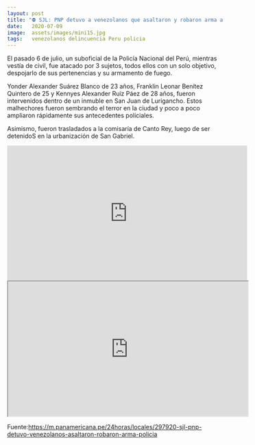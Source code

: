 ```yaml
---
layout: post
title: "⛔ SJL: PNP detuvo a venezolanos que asaltaron y robaron arma a Policía"
date:   2020-07-09
image:  assets/images/mini15.jpg
tags:   venezolanos delincuencia Peru policia
---
```






El pasado 6 de julio, un suboficial de la Policía Nacional del Perú, mientras vestía de civil, fue atacado por 3 sujetos, todos ellos con un solo objetivo, despojarlo de sus pertenencias y su armamento de fuego.

Yonder Alexander Suárez Blanco de 23 años, Franklin Leonar Benítez Quintero de 25 y Kennyes Alexander Ruíz Páez de 28 años, fueron intervenidos dentro de un inmuble en San Juan de Lurigancho. Estos malhechores fueron sembrando el terror en la ciudad y poco a poco ampliaron rápidamente sus antecedentes policiales.

Asimismo, fueron trasladados a la comisaría de Canto Rey, luego de ser detenidoS en la urbanización de San Gabriel.

<iframe width="560" height="315" src="https://www.youtube.com/embed/cSDSwv0uKR8" frameborder="0" allow="accelerometer; autoplay; encrypted-media; gyroscope; picture-in-picture" allowfullscreen></iframe>


<iframe width="560" height="315" src="https://lbry.tv/$/embed/SJL---PNP-detuvo-a-venezolanos-que-asaltaron-y-robaron-arma-a-Policía-_9T-lTI83fI/8ffc09986d9e20913cd80763760e3ef81a05b7c6" allowfullscreen></iframe>


Fuente:https://m.panamericana.pe/24horas/locales/297920-sjl-pnp-detuvo-venezolanos-asaltaron-robaron-arma-policia
